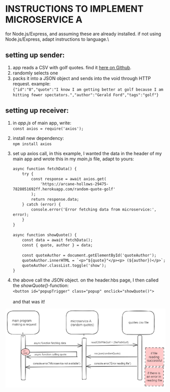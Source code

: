 # INSTRUCTIONS TO IMPLEMENT MICROSERVICE A
for Node.js/Express, and assuming these are already installed. if not using Node.js/Express, adapt instructions to language.\

## setting up sender:
1. app reads a CSV with golf quotes. find it [here on Github](https://github.com/6dayspizza/batify_mA/blob/main/files/quotes_golf.csv).
2. randomly selects one
3. packs it into a JSON object and sends into the void through HTTP request. example:\
   `{"id":"8","quote":"I know I am getting better at golf because I am hitting fewer spectators.","author":"Gerald Ford","tags":"golf"}`

## setting up receiver:
1. in _app.js_ of main app, write:\
   `const axios = require('axios');`
2. install new dependency:\
   `npm install axios`
3. set up axios call, in this example, I wanted the data in the header of my main app and wrote this in my _main.js_ file, adapt to yours:
   ```
   async function fetchData() {
       try {
           const response = await axios.get(
               'https://arcane-hollows-29475-7828051692ff.herokuapp.com/random-quote-golf'
           );
           return response.data;
       } catch (error) {
           console.error('Error fetching data from microservice:', error);
       }
   }
   
   async function showQuote() {
       const data = await fetchData();
       const { quote, author } = data;
   
       const quoteAuthor = document.getElementById('quoteAuthor');
       quoteAuthor.innerHTML = `<p>"${quote}"</p><p> (${author})</p>`;
       quoteAuthor.classList.toggle('show');
   }
   ```

4. the above call the JSON object. on the header.hbs page, I then called the _showQuote()_-function:\
   `<button id="popupTrigger" class="popup" onclick="showQuote()">`\
\
and that was it!

![UML](uml_diagram.png)